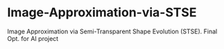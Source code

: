 # Image-Approximation-via-STSE
Image Approximation via Semi-Transparent Shape Evolution (STSE). Final Opt. for AI project
